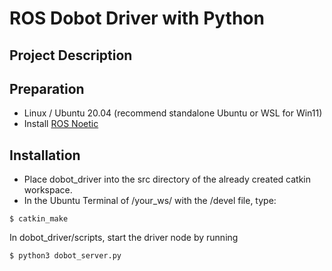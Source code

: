 <h1>
  ROS Dobot Driver with Python
</h1>

## Project Description


## Preparation
- Linux / Ubuntu 20.04 (recommend standalone Ubuntu or WSL for Win11)
- Install [ROS Noetic](http://wiki.ros.org/noetic/Installation/Ubuntu)

## Installation
- Place dobot_driver into the src directory of the already created catkin workspace. 
- In the Ubuntu Terminal of /your_ws/ with the /devel file, type: 
```
$ catkin_make
```

In dobot_driver/scripts, start the driver node by running
```
$ python3 dobot_server.py
```
